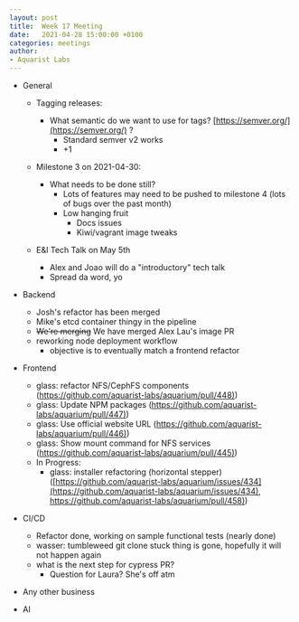 ```yaml
---
layout: post
title:  Week 17 Meeting
date:   2021-04-28 15:00:00 +0100
categories: meetings
author:
- Aquarist Labs
---
```


* General
   * Tagging releases:
       * What semantic do we want to use for tags? [https://semver.org/](https://semver.org/) ?
           * Standard semver v2 works
           * +1

   * Milestone 3 on 2021-04-30:
       * What needs to be done still?
           * Lots of features may need to be pushed to milestone 4 (lots of bugs over the past month)
           * Low hanging fruit
               * Docs issues
               * Kiwi/vagrant image tweaks

   * E\&I Tech Talk on May 5th
       * Alex and Joao will do a "introductory" tech talk
       * Spread da word, yo

* Backend
   * Josh's refactor has been merged
   * Mike's etcd container thingy in the pipeline
   * ~~We're merging~~ We have merged Alex Lau's image PR
   * reworking node deployment workflow
       * objective is to eventually match a frontend refactor

* Frontend
   * glass: refactor NFS/CephFS components ([https://github.com/aquarist-labs/aquarium/pull/448)](https://github.com/aquarist-labs/aquarium/pull/448))
   * glass: Update NPM packages ([https://github.com/aquarist-labs/aquarium/pull/447)](https://github.com/aquarist-labs/aquarium/pull/447))
   * glass: Use official website URL ([https://github.com/aquarist-labs/aquarium/pull/446)](https://github.com/aquarist-labs/aquarium/pull/446))
   * glass: Show mount command for NFS services ([https://github.com/aquarist-labs/aquarium/pull/445)](https://github.com/aquarist-labs/aquarium/pull/445))
   * In Progress:
       * glass: installer refactoring (horizontal stepper) ([https://github.com/aquarist-labs/aquarium/issues/434](https://github.com/aquarist-labs/aquarium/issues/434), [https://github.com/aquarist-labs/aquarium/pull/458)](https://github.com/aquarist-labs/aquarium/pull/458))

* CI/CD
   * Refactor done, working on sample functional tests (nearly done)
   * wasser: tumbleweed git clone stuck thing is gone, hopefully it will not happen again
   * what is the next step for cypress PR?
       * Question for Laura? She's off atm

* Any other business

* AI
